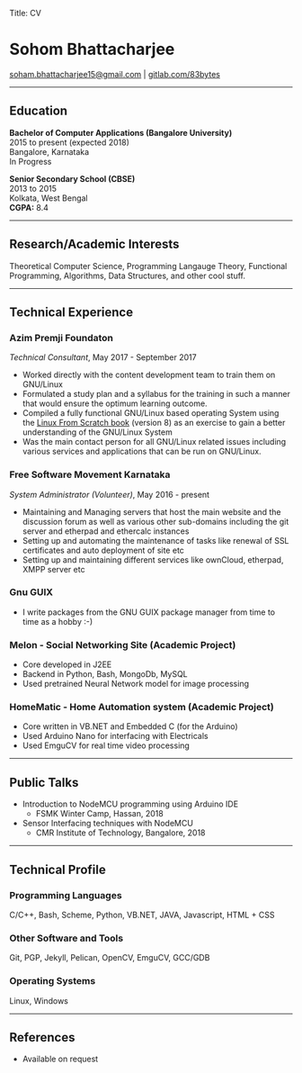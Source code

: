 Title: CV


# Sohom Bhattacharjee #

[soham.bhattacharjee15@gmail.com](mailto:soham.bhattacharjee15@gmail.com) | [gitlab.com/83bytes](https://gitlab.com/83bytes)

---

## Education ##
**Bachelor of Computer Applications (Bangalore University)** <br/>
2015 to present (expected 2018)<br/>
Bangalore, Karnataka<br/>
In Progress


**Senior Secondary School (CBSE)**<br/>
2013 to 2015 <br/>
Kolkata, West Bengal <br/>
**CGPA:** 8.4 

---

## Research/Academic Interests ##

Theoretical Computer Science, Programming Langauge Theory, Functional Programming, Algorithms, Data Structures, and other cool stuff.

---

## Technical Experience ##


### Azim Premji Foundaton ###

*Technical Consultant*, May 2017 - September 2017

- Worked directly with the content development team to train them on GNU/Linux 
- Formulated a study plan and a syllabus for the training in such a manner that would ensure the optimum learning outcome. 
- Compiled a fully functional GNU/Linux based operating System using the [Linux From Scratch book](http://www.linuxfromscratch.org/) (version 8) as an exercise to gain a better understanding of the GNU/Linux System
- Was the main contact person for all GNU/Linux related issues including various services and applications that can be run on GNU/Linux.


### Free Software Movement Karnataka ###
*System Administrator (Volunteer)*, May 2016 - present

- Maintaining and Managing servers that host the main website and the discussion forum as well as various other sub-domains including the git server and etherpad and ethercalc instances
- Setting up and automating the maintenance of tasks like renewal of SSL certificates and auto deployment of site etc
- Setting up and maintaining different services like ownCloud, etherpad, XMPP server etc


### Gnu GUIX ###
- I write packages from the GNU GUIX package manager from time to time as a hobby :-)

### Melon - Social Networking Site (Academic Project) ###
- Core developed in J2EE
- Backend in Python, Bash, MongoDb, MySQL
- Used pretrained Neural Network model for image processing

### HomeMatic - Home Automation system (Academic Project) ###
- Core written in VB.NET and Embedded C (for the Arduino)
- Used Arduino Nano for interfacing with Electricals
- Used EmguCV for real time video processing

---

## Public Talks ##

- Introduction to NodeMCU programming using Arduino IDE
	- FSMK Winter Camp, Hassan, 2018
- Sensor Interfacing techniques with NodeMCU
    - CMR Institute of Technology, Bangalore, 2018

---

## Technical Profile ##


### Programming Languages ###

C/C++, Bash, Scheme, Python, VB.NET, JAVA, Javascript, HTML + CSS

### Other Software and Tools ###

Git, PGP, Jekyll, Pelican, OpenCV, EmguCV, GCC/GDB 

### Operating Systems ###

Linux, Windows

---
## References ##

-   Available on request




